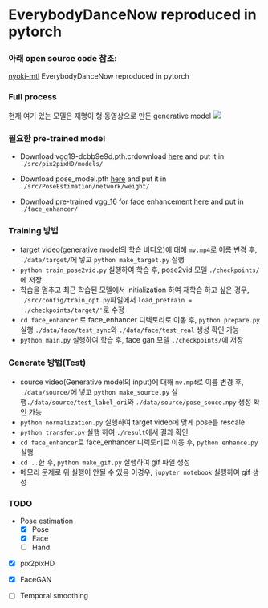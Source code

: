 # EverybodyDanceNow reproduced in pytorch

### 아래 open source code 참조:

[nyoki-mtl](https://github.com/CUHKSZ-TQL/EverybodyDanceNow_reproduce_pytorch) EverybodyDanceNow reproduced in pytorch


### Full process
현재 여기 있는 모델은 재명이 형 동영상으로 만든 generative model
![](/results/target_bruno_mars/output_facegan.gif)

### 필요한 pre-trained model
* Download vgg19-dcbb9e9d.pth.crdownload [here](https://drive.google.com/file/d/1JG-pLXkPmyx3o4L33rG5WMJKMoOjlXhl/view?usp=sharing) and put it in `./src/pix2pixHD/models/`  <br>

* Download pose_model.pth [here](https://drive.google.com/file/d/1DDBQsoZ94N4NRKxZbwyEXt7Tz8KqgS_w/view?usp=sharing) and put it in `./src/PoseEstimation/network/weight/`   <br>

* Download pre-trained vgg_16 for face enhancement [here](https://drive.google.com/file/d/180WgIzh0aV1Aayl_b1X7mIhVhDUcW3b1/view?usp=sharing) and put in `./face_enhancer/`

### Training 방법
* target video(generative model의 학습 비디오)에 대해 `mv.mp4`로 이름 변경 후, `./data/target/`에 넣고 `python make_target.py` 실행
* `python train_pose2vid.py` 실행하여 학습 후, pose2vid 모델  `./checkpoints/`에 저장
* 학습을 멈추고 최근 학습된 모델에서 initialization 하여 재학습 하고 싶은 경우, `./src/config/train_opt.py`파일에서 `load_pretrain = './checkpoints/target/'`로 수정
* `cd face_enhancer` 로 face_enhancer 디렉토리로 이동 후, `python prepare.py` 실행 `./data/face/test_sync`와 `./data/face/test_real` 생성 확인 가능
* `python main.py` 실행하여 학습 후, face gan 모델 `./checkpoints/`에 저장

### Generate 방법(Test)
* source video(Generative model의 input)에 대해  `mv.mp4`로 이름 변경 후,  `./data/source/`에 넣고 `python make_source.py` 실행`./data/source/test_label_ori`와 `./data/source/pose_souce.npy` 생성 확인 가능
* `python normalization.py` 실행하여 target video에 맞게 pose를 rescale
* `python transfer.py` 실행 하여 `./result`에서 결과 확인
* `cd face_enhancer`로 face_enhancer 디렉토리로 이동 후, `python enhance.py` 실행
* `cd ..`한 후, `python make_gif.py` 실행하여 gif 파일 생성
* 메모리 문제로 위 실행이 안될 수 있음 이경우, `jupyter notebook` 실행하여 gif 생성
 
### TODO
- Pose estimation
    - [x] Pose
    - [x] Face
    - [ ] Hand
- [x] pix2pixHD
- [x] FaceGAN
- [ ] Temporal smoothing

